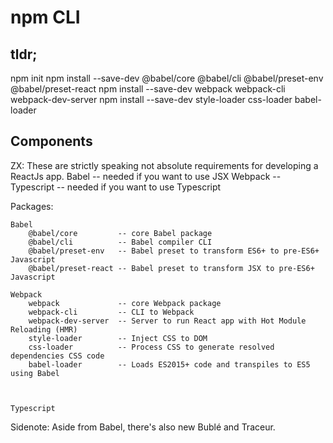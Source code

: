 # npm CLI

## tldr;

npm init
npm install --save-dev @babel/core  @babel/cli @babel/preset-env @babel/preset-react
npm install --save-dev webpack webpack-cli webpack-dev-server
npm install --save-dev style-loader css-loader babel-loader


## Components

ZX: These are strictly speaking not absolute requirements for developing a ReactJs app.
    Babel       -- needed if you want to use JSX
    Webpack     -- 
    Typescript  -- needed if you want to use Typescript

Packages:

    Babel
        @babel/core         -- core Babel package
        @babel/cli          -- Babel compiler CLI
        @babel/preset-env   -- Babel preset to transform ES6+ to pre-ES6+ Javascript
        @babel/preset-react -- Babel preset to transform JSX to pre-ES6+ Javascript

    Webpack
        webpack             -- core Webpack package
        webpack-cli         -- CLI to Webpack
        webpack-dev-server  -- Server to run React app with Hot Module Reloading (HMR)
        style-loader        -- Inject CSS to DOM
        css-loader          -- Process CSS to generate resolved dependencies CSS code
        babel-loader        -- Loads ES2015+ code and transpiles to ES5 using Babel


    
    Typescript

Sidenote: 
    Aside from Babel, there's also new Bublé and Traceur.
